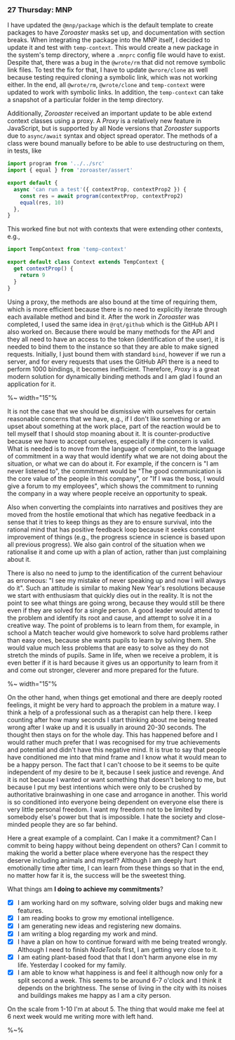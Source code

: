 ### 27 Thursday: MNP

I have updated the `@mnp/package` which is the default template to create packages to have _Zoroaster_ masks set up, and documentation with section breaks. When integrating the package into the MNP itself, I decided to update it and test with `temp-context`. This would create a new package in the system's temp directory, where a `.mnprc` config file would have to exist. Despite that, there was a bug in the `@wrote/rm` that did not remove symbolic link files. To test the fix for that, I have to update `@wrore/clone` as well because testing required cloning a symbolic link, which was not working either. In the end, all `@wrote/rm`, `@wrote/clone` and `temp-context` were updated to work with symbolic links. In addition, the `temp-context` can take a snapshot of a particular folder in the temp directory.

Additionally, _Zoroaster_ received an important update to be able extend context classes using a proxy. A _Proxy_ is a relatively new feature in JavaScript, but is supported by all Node versions that _Zoroaster_ supports due to `async/await` syntax and object spread operator. The methods of a class were bound manually before to be able to use destructuring on them, in tests, like

```js
import program from '../../src'
import { equal } from 'zoroaster/assert'

export default {
  async 'can run a test'({ contextProp, contextProp2 }) {
    const res = await program(contextProp, contextProp2)
    equal(res, 10)
  },
}
```

This worked fine but not with contexts that were extending other contexts, e.g.,

```js
import TempContext from 'temp-context'

export default class Context extends TempContext {
  get contextProp() {
    return 9
  }
}
```

Using a proxy, the methods are also bound at the time of requiring them, which is more efficient because there is no need to explicitly iterate through each available method and bind it. After the work in _Zoroaster_ was completed, I used the same idea in `@rqt/github` which is the GitHub API I also worked on. Because there would be many methods for the API and they all need to have an access to the token (identification of the user), it is needed to bind them to the instance so that they are able to make signed requests. Initially, I just bound them with standard `bind`, however if we run a server, and for every requests that uses the GitHub API there is a need to perform 1000 bindings, it becomes inefficient. Therefore, _Proxy_ is a great modern solution for dynamically binding methods and I am glad I found an application for it.

%~ width="15"%

It is not the case that we should be dismissive with ourselves for certain reasonable concerns that we have, e.g., if I don't like something or am upset about something at the work place, part of the reaction would be to tell myself that I should stop moaning about it. It is counter-productive because we have to accept ourselves, especially if the concern is valid. What is needed is to move from the language of complaint, to the language of commitment in a way that would identify what we are not doing about the situation, or what we can do about it. For example, if the concern is "I am never listened to", the commitment would be "The good communication is the core value of the people in this company", or "If I was the boss, I would give a forum to my employees", which shows the commitment to running the company in a way where people receive an opportunity to speak.

Also when converting the complaints into narratives and positives they are moved from the hostile emotional that which has negative feedback in a sense that it tries to keep things as they are to ensure survival, into the rational mind that has positive feedback loop because it seeks constant improvement of things (e.g., the progress science in science is based upon all previous progress). We also gain control of the situation when we rationalise it and come up with a plan of action, rather than just complaining about it.

There is also no need to jump to the identification of the current behaviour as erroneous: "I see my mistake of never speaking up and now I will always do it". Such an attitude is similar to making New Year's resolutions because we start with enthusiasm that quickly dies out in the reality. It is not the point to see what things are going wrong, because they would still be there even if they are solved for a single person. A good leader would attend to the problem and identify its root and cause, and attempt to solve it in a creative way. The point of problems is to learn from them, for example, in school a Match teacher would give homework to solve hard problems rather than easy ones, because she wants pupils to learn by solving them. She would value much less problems that are easy to solve as they do not stretch the minds of pupils. Same in life, when we receive a problem, it is even better if it is hard because it gives us an opportunity to learn from it and come out stronger, cleverer and more prepared for the future.

%~ width="15"%

On the other hand, when things get emotional and there are deeply rooted feelings, it might be very hard to approach the problem in a mature way. I think a help of a professional such as a therapist can help there. I keep counting after how many seconds I start thinking about me being treated wrong after I wake up and it is usually in around 20-30 seconds. The thought then stays on for the whole day. This has happened before and I would rather much prefer that I was recognised for my true achievements and potential and didn't have this negative mind. It is true to say that people have conditioned me into that mind frame and I know what it would mean to be a happy person. The fact that I can't choose to be it seems to be quite independent of my desire to be it, because I seek justice and revenge. And it is not because I wanted or want something that doesn't belong to me, but because I put my best intentions which were only to be crushed by authoritative brainwashing in one case and arrogance in another. This world is so conditioned into everyone being dependent on everyone else there is very little personal freedom. I want my freedom not to be limited by somebody else's power but that is impossible. I hate the society and close-minded people they are so far behind.

Here a great example of a complaint. Can I make it a commitment? Can I commit to being happy without being dependent on others? Can I commit to making the world a better place where everyone has the respect they deserve including animals and myself? Although I am deeply hurt emotionally time after time, I can learn from these things so that in the end, no matter how far it is, the success will be the sweetest thing.

What things am **I doing to achieve my commitments**?

- [x] I am working hard on my software, solving older bugs and making new features.
- [x] I am reading books to grow my emotional intelligence.
- [x] I am generating new ideas and registering new domains.
- [x] I am writing a blog regarding my work and mind.
- [x] I have a plan on how to continue forward with me being treated wrongly. Although I need to finish _NodeTools_ first, I am getting very close to it.
- [x] I am eating plant-based food that that I don't harm anyone else in my life. Yesterday I cooked for my family.
- [x] I am able to know what happiness is and feel it although now only for a split second a week. This seems to be around 6-7 o'clock and I think it depends on the brightness. The sense of living in the city with its noises and buildings makes me happy as I am a city person.

On the scale from 1-10 I'm at about 5. The thing that would make me feel at 6 next week would me writing more with left hand.

%~%
